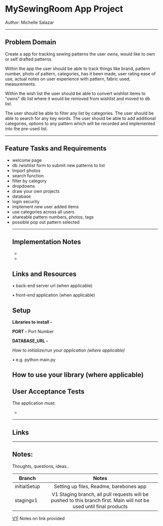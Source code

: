 # MySewingRoom App Project


*Author:* Michelle Salazar

----
## Problem Domain
Create a app for tracking sewing patterns the user owns, would like to own or self drafted patterns.

Within the app the user should be able to track things like brand, pattern number, photo of pattern, categories, has it been made, user rating ease of use, actual notes on user experience with pattern, fabric used, measurements.

Within the wish list the user should be able to convert wishlist items to "owns" db list where it would be removed from wishlist and moved to db list.

The user should be able to filter any list by categories. The user should be able to search for any key words.
The user should be able to add additional categories, options to any pattern which will be recorded and implemented into the pre-used list.

---
## Feature Tasks and Requirements

<ul><li>
welcome page
</li><li>
db /wishlist form to submit new patterns to list
</li><li>
Import photos
</li><li>
search function
</li><li>
 filter by category
</li><li>
dropdowns
</li><li>
draw your own projects
</li><li>
database
</li><li>
login security
</li><li>
implement new user added items
</li><li>
use categories across all users
</li><li>
shareable pattern numbers, photos, tags
</li><li>
possible pop out pattern selected
</li>

---
## Implementation Notes

<ul><li>

</li><li>

</li></ul>

## Links and Resources

• back-end server url (when applicable)<br>

• front-end application (when applicable)

## Setup

**Libraries to install -**
<!-- cat requirements.txt
pip install pytest -->

**PORT -** Port Number

**DATABASE_URL -** 
<!-- URL to the running Postgres instance/db -->

*How to initialize/run your application (where applicable)*

• e.g. python main.py

## How to use your library (where applicable)
<!-- pip freeze > requirements.txt -->

## User Acceptance Tests
The application must:
<ul><li>

</li></ul>

---

## Links

---

## Notes:

Thoughts, questions, ideas..


|Branch|Notes|
---|:---:
initialSetup| Setting up files, Readme, barebones app
stagingv1| V1 Staging branch, all pull requests will be pushed to this branch first. Main will not be used until final products

[V1](v2)| Notes on link provided
